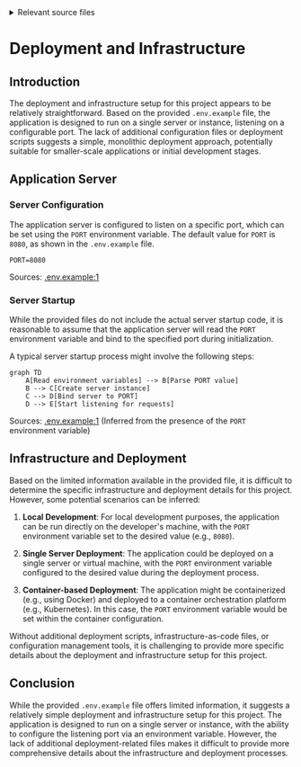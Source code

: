 <details>
<summary>Relevant source files</summary>

The following file was used as context for generating this wiki page:

- [.env.example](https://github.com/aanickode/access-control-service/blob/main/.env.example)

</details>

# Deployment and Infrastructure

## Introduction

The deployment and infrastructure setup for this project appears to be relatively straightforward. Based on the provided `.env.example` file, the application is designed to run on a single server or instance, listening on a configurable port. The lack of additional configuration files or deployment scripts suggests a simple, monolithic deployment approach, potentially suitable for smaller-scale applications or initial development stages.

## Application Server

### Server Configuration

The application server is configured to listen on a specific port, which can be set using the `PORT` environment variable. The default value for `PORT` is `8080`, as shown in the `.env.example` file.

```
PORT=8080
```

Sources: [.env.example:1]()

### Server Startup

While the provided files do not include the actual server startup code, it is reasonable to assume that the application server will read the `PORT` environment variable and bind to the specified port during initialization.

A typical server startup process might involve the following steps:

```mermaid
graph TD
    A[Read environment variables] --> B[Parse PORT value]
    B --> C[Create server instance]
    C --> D[Bind server to PORT]
    D --> E[Start listening for requests]
```

Sources: [.env.example:1]() (Inferred from the presence of the `PORT` environment variable)

## Infrastructure and Deployment

Based on the limited information available in the provided file, it is difficult to determine the specific infrastructure and deployment details for this project. However, some potential scenarios can be inferred:

1. **Local Development**: For local development purposes, the application can be run directly on the developer's machine, with the `PORT` environment variable set to the desired value (e.g., `8080`).

2. **Single Server Deployment**: The application could be deployed on a single server or virtual machine, with the `PORT` environment variable configured to the desired value during the deployment process.

3. **Container-based Deployment**: The application might be containerized (e.g., using Docker) and deployed to a container orchestration platform (e.g., Kubernetes). In this case, the `PORT` environment variable would be set within the container configuration.

Without additional deployment scripts, infrastructure-as-code files, or configuration management tools, it is challenging to provide more specific details about the deployment and infrastructure setup for this project.

## Conclusion

While the provided `.env.example` file offers limited information, it suggests a relatively simple deployment and infrastructure setup for this project. The application is designed to run on a single server or instance, with the ability to configure the listening port via an environment variable. However, the lack of additional deployment-related files makes it difficult to provide more comprehensive details about the infrastructure and deployment processes.
